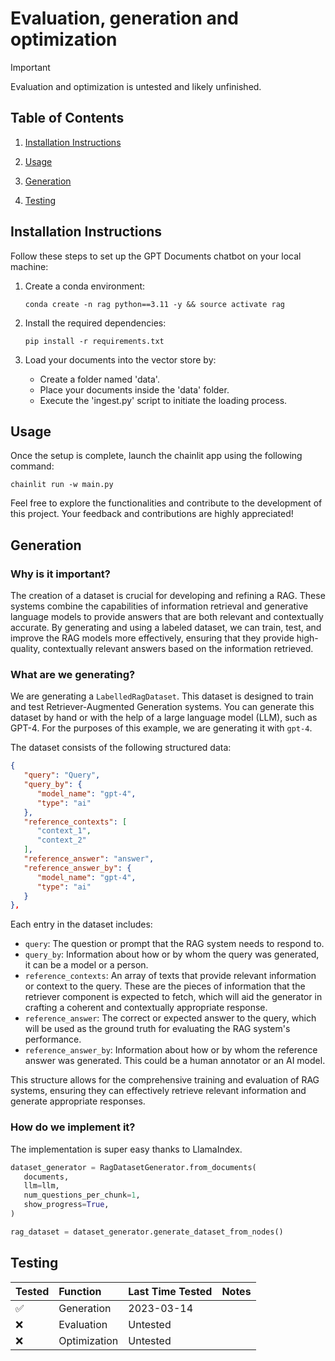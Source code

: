 # Evaluation, generation and optimization

> [!IMPORTANT] 
> Evaluation and optimization is untested and likely unfinished.

## Table of Contents

1. [Installation Instructions](#installation-instructions)
2. [Usage](#usage)
3. [Generation](#generation)

10. [Testing](#tested)

## Installation Instructions

Follow these steps to set up the GPT Documents chatbot on your local machine:

1. Create a conda environment:

   ```shell
   conda create -n rag python==3.11 -y && source activate rag
   ```

2. Install the required dependencies:

   ```shell
   pip install -r requirements.txt
   ```

3. Load your documents into the vector store by: 
    - Create a folder named 'data'.
    - Place your documents inside the 'data' folder.
    - Execute the 'ingest.py' script to initiate the loading process.

## Usage

Once the setup is complete, launch the chainlit app using the following command:

```shell
chainlit run -w main.py
```

Feel free to explore the functionalities and contribute to the development of this project. Your feedback and contributions are highly appreciated!

## Generation

### Why is it important?

The creation of a dataset is crucial for developing and refining a RAG. These systems combine the capabilities of information retrieval and generative language models to provide answers that are both relevant and contextually accurate. By generating and using a labeled dataset, we can train, test, and improve the RAG models more effectively, ensuring that they provide high-quality, contextually relevant answers based on the information retrieved.

### What are we generating?

We are generating a `LabelledRagDataset`. This dataset is designed to train and test Retriever-Augmented Generation systems. You can generate this dataset by hand or with the help of a large language model (LLM), such as GPT-4. For the purposes of this example, we are generating it with `gpt-4`.

The dataset consists of the following structured data:

```json
{
   "query": "Query",
   "query_by": {
      "model_name": "gpt-4",
      "type": "ai"
   },
   "reference_contexts": [
      "context_1",
      "context_2"
   ],
   "reference_answer": "answer",
   "reference_answer_by": {
      "model_name": "gpt-4",
      "type": "ai"
   }
},
```

Each entry in the dataset includes:

- `query`: The question or prompt that the RAG system needs to respond to.
- `query_by`: Information about how or by whom the query was generated, it can be a model or a person.
- `reference_contexts`: An array of texts that provide relevant information or context to the query. These are the pieces of information that the retriever component is expected to fetch, which will aid the generator in crafting a coherent and contextually appropriate response.
- `reference_answer`: The correct or expected answer to the query, which will be used as the ground truth for evaluating the RAG system's performance.
- `reference_answer_by`: Information about how or by whom the reference answer was generated. This could be a human annotator or an AI model.

This structure allows for the comprehensive training and evaluation of RAG systems, ensuring they can effectively retrieve relevant information and generate appropriate responses. 

### How do we implement it?

The implementation is super easy thanks to LlamaIndex.

```python
dataset_generator = RagDatasetGenerator.from_documents(
   documents,
   llm=llm,
   num_questions_per_chunk=1,
   show_progress=True,
)

rag_dataset = dataset_generator.generate_dataset_from_nodes()
```

## Testing
| Tested       | Function        | Last Time Tested | Notes                      |
|:-------------|:----------------|:-----------------|:---------------------------|
| ✅           | Generation      | 2023-03-14       |                            |
| ❌           | Evaluation      | Untested         |                            |
| ❌           | Optimization    | Untested         |                            |